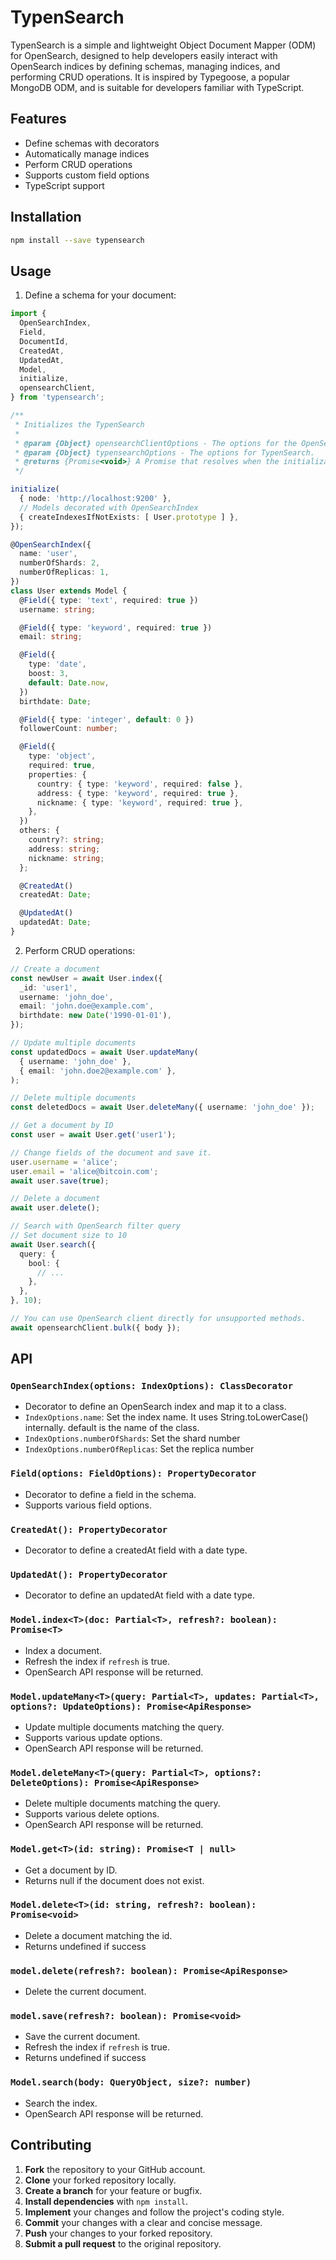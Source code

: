 # TypenSearch

TypenSearch is a simple and lightweight Object Document Mapper (ODM) for OpenSearch, designed to help developers easily interact with OpenSearch indices by defining schemas, managing indices, and performing CRUD operations. It is inspired by Typegoose, a popular MongoDB ODM, and is suitable for developers familiar with TypeScript.

## Features

- Define schemas with decorators
- Automatically manage indices
- Perform CRUD operations
- Supports custom field options
- TypeScript support

## Installation

```bash
npm install --save typensearch
```

## Usage

1. Define a schema for your document:

```typescript
import {
  OpenSearchIndex,
  Field,
  DocumentId,
  CreatedAt,
  UpdatedAt,
  Model,
  initialize,
  opensearchClient,
} from 'typensearch';

/**
 * Initializes the TypenSearch
 *
 * @param {Object} opensearchClientOptions - The options for the OpenSearch client.
 * @param {Object} typensearchOptions - The options for TypenSearch.
 * @returns {Promise<void>} A Promise that resolves when the initialization is complete.
 */

initialize(
  { node: 'http://localhost:9200' },
  // Models decorated with OpenSearchIndex
  { createIndexesIfNotExists: [ User.prototype ] },
});

@OpenSearchIndex({
  name: 'user',
  numberOfShards: 2,
  numberOfReplicas: 1,
})
class User extends Model {
  @Field({ type: 'text', required: true })
  username: string;

  @Field({ type: 'keyword', required: true })
  email: string;

  @Field({
    type: 'date',
    boost: 3,
    default: Date.now,
  })
  birthdate: Date;

  @Field({ type: 'integer', default: 0 })
  followerCount: number;

  @Field({
    type: 'object',
    required: true,
    properties: {
      country: { type: 'keyword', required: false },
      address: { type: 'keyword', required: true },
      nickname: { type: 'keyword', required: true },
    },
  })
  others: {
    country?: string;
    address: string;
    nickname: string;
  };

  @CreatedAt()
  createdAt: Date;

  @UpdatedAt()
  updatedAt: Date;
}
```

2. Perform CRUD operations:

```typescript
// Create a document
const newUser = await User.index({
  _id: 'user1',
  username: 'john_doe',
  email: 'john.doe@example.com',
  birthdate: new Date('1990-01-01'),
});

// Update multiple documents
const updatedDocs = await User.updateMany(
  { username: 'john_doe' },
  { email: 'john.doe2@example.com' },
);

// Delete multiple documents
const deletedDocs = await User.deleteMany({ username: 'john_doe' });

// Get a document by ID
const user = await User.get('user1');

// Change fields of the document and save it.
user.username = 'alice';
user.email = 'alice@bitcoin.com';
await user.save(true);

// Delete a document
await user.delete();

// Search with OpenSearch filter query
// Set document size to 10
await User.search({
  query: {
    bool: {
      // ...
    },
  },
}, 10);

// You can use OpenSearch client directly for unsupported methods.
await opensearchClient.bulk({ body });
```

## API

### `OpenSearchIndex(options: IndexOptions): ClassDecorator`

- Decorator to define an OpenSearch index and map it to a class.
- `IndexOptions.name`: Set the index name. It uses String.toLowerCase() internally. default is the name of the class.
- `IndexOptions.numberOfShards`: Set the shard number
- `IndexOptions.numberOfReplicas`: Set the replica number

### `Field(options: FieldOptions): PropertyDecorator`

- Decorator to define a field in the schema.
- Supports various field options.

### `CreatedAt(): PropertyDecorator`

- Decorator to define a createdAt field with a date type.

### `UpdatedAt(): PropertyDecorator`

- Decorator to define an updatedAt field with a date type.

### `Model.index<T>(doc: Partial<T>, refresh?: boolean): Promise<T>`

- Index a document.
- Refresh the index if `refresh` is true.
- OpenSearch API response will be returned.

### `Model.updateMany<T>(query: Partial<T>, updates: Partial<T>, options?: UpdateOptions): Promise<ApiResponse>`

- Update multiple documents matching the query.
- Supports various update options.
- OpenSearch API response will be returned.

### `Model.deleteMany<T>(query: Partial<T>, options?: DeleteOptions): Promise<ApiResponse>`

- Delete multiple documents matching the query.
- Supports various delete options.
- OpenSearch API response will be returned.

### `Model.get<T>(id: string): Promise<T | null>`

- Get a document by ID.
- Returns null if the document does not exist.

### `Model.delete<T>(id: string, refresh?: boolean): Promise<void>`

- Delete a document matching the id.
- Returns undefined if success

### `model.delete(refresh?: boolean): Promise<ApiResponse>`

- Delete the current document.

### `model.save(refresh?: boolean): Promise<void>`

- Save the current document.
- Refresh the index if `refresh` is true.
- Returns undefined if success

### `Model.search(body: QueryObject, size?: number)`

- Search the index.
- OpenSearch API response will be returned.

## Contributing

1. **Fork** the repository to your GitHub account.
2. **Clone** your forked repository locally.
3. **Create a branch** for your feature or bugfix.
4. **Install dependencies** with `npm install`.
5. **Implement** your changes and follow the project's coding style.
6. **Commit** your changes with a clear and concise message.
7. **Push** your changes to your forked repository.
8. **Submit a pull request** to the original repository.
